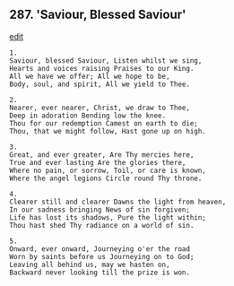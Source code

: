 
## 287.  'Saviour, Blessed Saviour'
[edit](https://docs.google.com/document/d/1w3HKZgMr9XOdCcAJY_ug_A%2D0b0L9__QJ/edit?mode=html)




    1.
    Saviour, blessed Saviour, Listen whilst we sing, 
    Hearts and voices raising Praises to our King. 
    All we have we offer; All we hope to be, 
    Body, soul, and spirit, All we yield to Thee. 

    2.
    Nearer, ever nearer, Christ, we draw to Thee, 
    Deep in adoration Bending low the knee. 
    Thou for our redemption Camest on earth to die; 
    Thou, that we might follow, Hast gone up on high. 

    3.
    Great, and ever greater, Are Thy mercies here, 
    True and ever lasting Are the glories there, 
    Where no pain, or sorrow, Toil, or care is known, 
    Where the angel legions Circle round Thy throne. 

    4.
    Clearer still and clearer Dawns the light from heaven, 
    In our sadness bringing News of sin forgiven; 
    Life has lost its shadows, Pure the light within; 
    Thou hast shed Thy radiance on a world of sin. 

    5.
    Onward, ever onward, Journeying o'er the road 
    Worn by saints before us Journeying on to God; 
    Leaving all behind us, may we hasten on, 
    Backward never looking till the prize is won.
